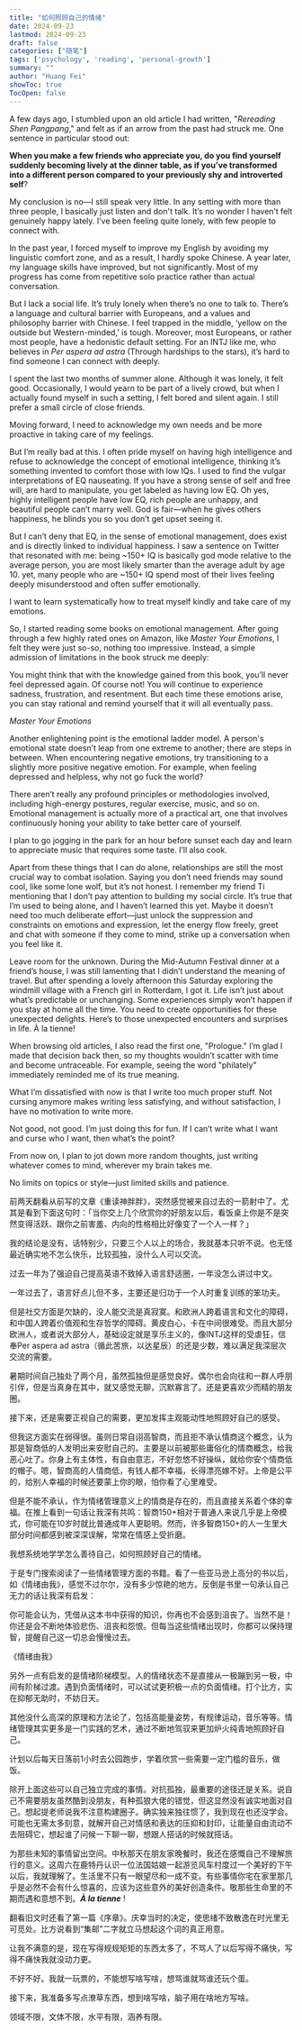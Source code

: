 ```yaml
---
title: "如何照顾自己的情绪"
date: 2024-09-23
lastmod: 2024-09-23
draft: false
categories: ["随笔"]
tags: ['psychology', 'reading', 'personal-growth']
summary: ""
author: "Huang Fei"
showToc: true
TocOpen: false
---
```


A few days ago, I stumbled upon an old article I had written, "*Rereading Shen Pangpang*," and felt as if an arrow from the past had struck me. One sentence in particular stood out: 

**When you make a few friends who appreciate you, do you find yourself suddenly becoming lively at the dinner table, as if you’ve transformed into a different person compared to your previously shy and introverted self**?

My conclusion is no—I still speak very little. In any setting with more than three people, I basically just listen and don't talk. It’s no wonder I haven’t felt genuinely happy lately. I’ve been feeling quite lonely, with few people to connect with.

In the past year, I forced myself to improve my English by avoiding my linguistic comfort zone, and as a result, I hardly spoke Chinese. A year later, my language skills have improved, but not significantly. Most of my progress has come from repetitive solo practice rather than actual conversation.

But I lack a social life. It’s truly lonely when there’s no one to talk to. There’s a language and cultural barrier with Europeans, and a values and philosophy barrier with Chinese. I feel trapped in the middle, ‘yellow on the outside but Western-minded,’ is tough. Moreover, most Europeans, or rather most people, have a hedonistic default setting. For an INTJ like me, who believes in *Per aspera ad astra* (Through hardships to the stars), it’s hard to find someone I can connect with deeply.

I spent the last two months of summer alone. Although it was lonely, it felt good. Occasionally, I would yearn to be part of a lively crowd, but when I actually found myself in such a setting, I felt bored and silent again. I still prefer a small circle of close friends.

Moving forward, I need to acknowledge my own needs and be more proactive in taking care of my feelings.

But I’m really bad at this. I often pride myself on having high intelligence and refuse to acknowledge the concept of emotional intelligence, thinking it’s something invented to comfort those with low IQs. I used to find the vulgar interpretations of EQ nauseating. If you have a strong sense of self and free will, are hard to manipulate, you get labeled as having low EQ. Oh yes, highly intelligent people have low EQ, rich people are unhappy, and beautiful people can’t marry well. God is fair—when he gives others happiness, he blinds you so you don’t get upset seeing it.

But I can’t deny that EQ, in the sense of emotional management, does exist and is directly linked to individual happiness. I saw a sentence on Twitter that resonated with me: being ~150+ IQ is basically god mode relative to the average person, you are most likely smarter than the average adult by age 10. yet, many people who are ~150+ IQ spend most of their lives feeling deeply misunderstood and often suffer emotionally.

I want to learn systematically how to treat myself kindly and take care of my emotions.

So, I started reading some books on emotional management. After going through a few highly rated ones on Amazon, like *Master Your Emotions*, I felt they were just so-so, nothing too impressive. Instead, a simple admission of limitations in the book struck me deeply:

You might think that with the knowledge gained from this book, you’ll never feel depressed again. Of course not! You will continue to experience sadness, frustration, and resentment. But each time these emotions arise, you can stay rational and remind yourself that it will all eventually pass.

*Master Your Emotions*

Another enlightening point is the emotional ladder model. A person's emotional state doesn’t leap from one extreme to another; there are steps in between. When encountering negative emotions, try transitioning to a slightly more positive negative emotion. For example, when feeling depressed and helpless, why not go fuck the world?

There aren’t really any profound principles or methodologies involved, including high-energy postures, regular exercise, music, and so on. Emotional management is actually more of a practical art, one that involves continuously honing your ability to take better care of yourself.

I plan to go jogging in the park for an hour before sunset each day and learn to appreciate music that requires some taste. I’ll also cook.

Apart from these things that I can do alone, relationships are still the most crucial way to combat isolation. Saying you don’t need friends may sound cool, like some lone wolf, but it’s not honest. I remember my friend Ti mentioning that I don’t pay attention to building my social circle. It’s true that I’m used to being alone, and I haven’t learned this yet. Maybe it doesn’t need too much deliberate effort—just unlock the suppression and constraints on emotions and expression, let the energy flow freely, greet and chat with someone if they come to mind, strike up a conversation when you feel like it.

Leave room for the unknown. During the Mid-Autumn Festival dinner at a friend’s house, I was still lamenting that I didn’t understand the meaning of travel. But after spending a lovely afternoon this Saturday exploring the windmill village with a French girl in Rotterdam, I got it. Life isn’t just about what’s predictable or unchanging. Some experiences simply won’t happen if you stay at home all the time. You need to create opportunities for these unexpected delights. Here’s to those unexpected encounters and surprises in life. À la tienne!

When browsing old articles, I also read the first one, "Prologue." I’m glad I made that decision back then, so my thoughts wouldn’t scatter with time and become untraceable. For example, seeing the word "philately" immediately reminded me of its true meaning.

What I’m dissatisfied with now is that I write too much proper stuff. Not cursing anymore makes writing less satisfying, and without satisfaction, I have no motivation to write more.

Not good, not good. I’m just doing this for fun. If I can’t write what I want and curse who I want, then what’s the point?

From now on, I plan to jot down more random thoughts, just writing whatever comes to mind, wherever my brain takes me.

No limits on topics or style—just limited skills and patience.

前两天翻看从前写的文章《重读神胖胖》，突然感觉被来自过去的一箭射中了。尤其是看到下面这句时：「当你交上几个欣赏你的好朋友以后，看饭桌上你是不是突然变得活跃、跟你之前害羞、内向的性格相比好像变了一个人一样？」

我的结论是没有，话特别少，只要三个人以上的场合，我就基本只听不说。也无怪最近确实地不怎么快乐，比较孤独，没什么人可以交流。

过去一年为了强迫自己提高英语不致掉入语言舒适圈，一年没怎么讲过中文。

一年过去了，语言好点儿但不多，主要还是归功于一个人时重复训练的笨功夫。

但是社交方面是欠缺的，没人能交流是真寂寞。和欧洲人跨着语言和文化的障碍，和中国人跨着价值观和生存哲学的障碍。黄皮白心，卡在中间很难受。而且大部分欧洲人，或者说大部分人，基础设定就是享乐主义的，像INTJ这样的受虐狂，信奉Per aspera ad astra（循此苦旅，以达星辰）的还是少数，难以满足我深层次交流的需要。

暑期时间自己独处了两个月，虽然孤独但是感觉良好。偶尔也会向往和一群人呼朋引伴，但是当真身在其中，就又感觉无聊，沉默寡言了。还是更喜欢少而精的朋友圈。

接下来，还是需要正视自己的需要，更加发挥主观能动性地照顾好自己的感受。

但我这方面实在弱得很。虽则日常自诩高智商，而且拒不承认情商这个概念，认为那是智商低的人发明出来安慰自己的。主要是以前被那些庸俗化的情商概念，给我恶心吐了。你身上有主体性，有自由意志，不好忽悠不好操纵，就给你安个情商低的帽子。嗯，智商高的人情商低，有钱人都不幸福，长得漂亮嫁不好。上帝是公平的，给别人幸福的时候还要蒙上你的眼，怕你看了心里难受。

但是不能不承认，作为情绪管理意义上的情商是存在的，而且直接关系着个体的幸福。在推上看到一句话让我深有共鸣：智商150+相对于普通人来说几乎是上帝模式，你可能在10岁时就比普通成年人更聪明。然而，许多智商150+的人一生里大部分时间都感到被深深误解，常常在情感上受折磨。

我想系统地学学怎么善待自己，如何照顾好自己的情绪。

于是专门搜索阅读了一些情绪管理方面的书籍。看了一些亚马逊上高分的书以后，如《情绪由我》，感觉不过尔尔，没有多少惊艳的地方。反倒是书里一句承认自己无力的话让我深有启发：

你可能会认为，凭借从这本书中获得的知识，你再也不会感到沮丧了。当然不是！你还是会不断地体验悲伤、沮丧和怨恨。但每当这些情绪出现时，你都可以保持理智，提醒自己这一切总会慢慢过去。

《情绪由我》

另外一点有启发的是情绪阶梯模型。人的情绪状态不是直接从一极蹦到另一极，中间有阶梯过渡。遇到负面情绪时，可以试试更积极一点的负面情绪。打个比方，实在抑郁无助时，不妨日天。

其他没什么高深的原理和方法论了，包括高能量姿势，有规律运动，音乐等等。情绪管理其实更多是一门实践的艺术，通过不断地驾驭来更加炉火纯青地照顾好自己。

计划以后每天日落前1小时去公园跑步，学着欣赏一些需要一定门槛的音乐，做饭。

除开上面这些可以自己独立完成的事情。对抗孤独，最重要的途径还是关系。说自己不需要朋友虽然酷到没朋友，有种孤狼大佬的错觉，但这显然没有诚实地面对自己。想起提老师说我不注意构建圈子。确实独来独往惯了，我到现在也还没学会。可能也无需太多刻意，就解开自己对情感和表达的压抑和封印，让能量自由流动不去阻碍它，想起谁了问候一下聊一聊，想跟人搭话的时候就搭话。

为那些未知的事情留出空间。中秋那天在朋友家晚餐时，我还在感慨自己不理解旅行的意义。这周六在鹿特丹认识一位法国姑娘一起游览风车村度过一个美好的下午以后，我就理解了。生活里不只有一眼望尽和一成不变。有些事情你宅在家里那几乎是必然不会有什么惊喜的，应该为这些意外的美好创造条件。敬那些生命里的不期而遇和意想不到。***À la tienne*** !

翻看旧文时还看了第一篇《序章》。庆幸当时的决定，使思绪不致散逸在时光里无可觅处。比方说看到“集邮”二字就立马想起这个词的真正用意。

让我不满意的是，现在写得规规矩矩的东西太多了，不骂人了以后写得不痛快，写得不痛快我就没动力更。

不好不好。我就一玩票的，不能想写啥写啥，想骂谁就骂谁还玩个蛋。

接下来，我准备多写点潦草东西，想到啥写啥，脑子用在啥地方写啥。

领域不限，文体不限，水平有限，涵养有限。